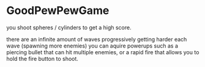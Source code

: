 # GoodPewPewGame
 

you shoot spheres / cylinders to get a high score.

there are an infinite amount of waves progressively getting harder each wave (spawning more enemies)
you can aquire powerups such as a piercing bullet that can hit multiple enemies, or a rapid fire that allows you to hold the
fire button to shoot.
